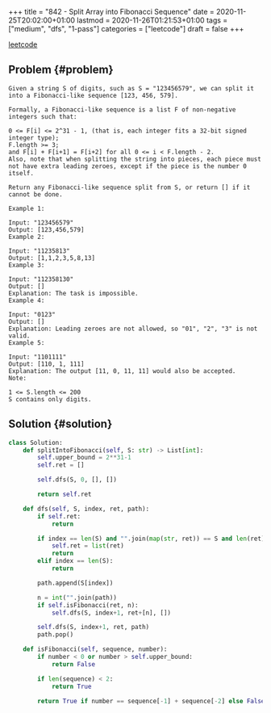 +++
title = "842 - Split Array into Fibonacci Sequence"
date = 2020-11-25T20:02:00+01:00
lastmod = 2020-11-26T01:21:53+01:00
tags = ["medium", "dfs", "1-pass"]
categories = ["leetcode"]
draft = false
+++

[leetcode](https://leetcode.com/problems/split-array-into-fibonacci-sequence/)


## Problem {#problem}

```text
Given a string S of digits, such as S = "123456579", we can split it into a Fibonacci-like sequence [123, 456, 579].

Formally, a Fibonacci-like sequence is a list F of non-negative integers such that:

0 <= F[i] <= 2^31 - 1, (that is, each integer fits a 32-bit signed integer type);
F.length >= 3;
and F[i] + F[i+1] = F[i+2] for all 0 <= i < F.length - 2.
Also, note that when splitting the string into pieces, each piece must not have extra leading zeroes, except if the piece is the number 0 itself.

Return any Fibonacci-like sequence split from S, or return [] if it cannot be done.

Example 1:

Input: "123456579"
Output: [123,456,579]
Example 2:

Input: "11235813"
Output: [1,1,2,3,5,8,13]
Example 3:

Input: "112358130"
Output: []
Explanation: The task is impossible.
Example 4:

Input: "0123"
Output: []
Explanation: Leading zeroes are not allowed, so "01", "2", "3" is not valid.
Example 5:

Input: "1101111"
Output: [110, 1, 111]
Explanation: The output [11, 0, 11, 11] would also be accepted.
Note:

1 <= S.length <= 200
S contains only digits.
```


## Solution {#solution}

```python
class Solution:
    def splitIntoFibonacci(self, S: str) -> List[int]:
        self.upper_bound = 2**31-1
        self.ret = []

        self.dfs(S, 0, [], [])

        return self.ret

    def dfs(self, S, index, ret, path):
        if self.ret:
            return

        if index == len(S) and "".join(map(str, ret)) == S and len(ret) >= 3:
            self.ret = list(ret)
            return
        elif index == len(S):
            return

        path.append(S[index])

        n = int("".join(path))
        if self.isFibonacci(ret, n):
            self.dfs(S, index+1, ret+[n], [])

        self.dfs(S, index+1, ret, path)
        path.pop()

    def isFibonacci(self, sequence, number):
        if number < 0 or number > self.upper_bound:
            return False

        if len(sequence) < 2:
            return True

        return True if number == sequence[-1] + sequence[-2] else False
```
